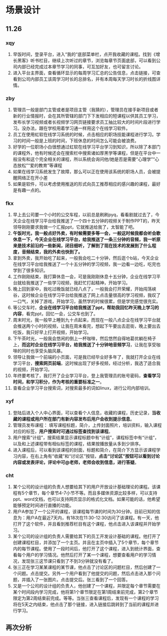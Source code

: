 # 场景设计

## 11.26

### xqy

1. 早饭时间，登录平台，进入“我的“底部菜单栏，点开我收藏的课程。找到《增长黑客》听书栏目，继续上次听过的章节，浏览每章节页面底部，可以看到公司内部已经完成过本章节学习的同事，可互加好友，也可留言讨论。
2. 进入平台主界面，查看循环显示的每周学习汇总的公告信息，点击链接，可查看到公司内部员工该周学习时长的总排名，并有本周每天学习时长的折线图详情。

### zby

1. 管理员一般是部门主管或者是项目主管（我猜的），管理员在接手新项目或者新的行业情报时，会在其所管辖的部门下下发相应的短课程以供其员工学习，发布长学习视频或者长视频学习网页链接要求员工抽比较大的时间片段进行学习。没办法，跟在学校用着学习通一样用这个在线学习软件。
2. 员工在使用虹软在线学习系统的时候，点击相应的职场技能课程进行学习。学习的时间一般是上班的时间，下班休息的时间怎么可能会被浪费。
3. 好学的一位职场小白很想通过虹软在线学习平台学习到知识，所以除了本部门的课程外，他有时候还会在搜索栏中搜索诸如厚黑学等课程，但是在平台中一般没有和这个完全相关的课程，所以系统会询问他/她是否是需要“心理学”“心态放松”“爱的教育”等课程
4. 如果在线学习系统发生了故障，那么可以正在使用该系统的职场人员，会被提醒网络正在开小差
5. 如果是软件，可以考虑使用推送的形式向员工推荐相应的感兴趣的课程，最好是有趣一点的。

### fkx

1. 早上去公司要一个小时的公交车程，以前总是刷刷pyq，看看剧就过去了，今天企业在线学习平台给我推送了一个四十五分钟的视频关于制作PPT的，昨天领导刚刚要求我做一个汇报ppt，它就推送给我了，太智能了吧。
2. **午饭时光，我一般点好外卖，有时候需要多等一会，一般这时候我都会听会歌休息一下，今天企业在线学习平台，给我推送了一条三分钟的音频，我一听原来是技术前沿的一些新闻，闭目细听，了解到了现在技术的发展到了什么程度，音频结束，我的外卖也快到了。**
3. 拿到外卖，我开始吃了起来，一般我会吃二十分钟，然后逛个b站，今天企业在线学习平台给我推送了一个十五分钟的学习视频，我一边看一边吃，吃完也学到了很多知识。
4. 工作刚刚结束，我打算休息一会，可是我刚刚休息十五分钟，企业在线学习平台就给我推送了一些学习视频，我赶忙打起精神，开始学习。
5. 晚上回到家中，我吃过晚饭就已经八点了，一般我会打开荣耀，开始闯荡峡谷，这时候企业在线学习平台给我推送了网上点击量很高的学习视频，我叹了一口气，关掉了游戏，开始学习，虽然学的时候很累，但是学完感觉很充实。
6. 等公交车时，**企业在线学习平台给我推送了ppt，帮助我回忆昨天晚上学习的内容**，看完ppt，回忆一会，公交车也到了。
7. 周末时光，我一般早上睡到九十点起来，而现在一般八点企业在线学习平台就会推送两个小时的视频，让我在周末看完，想起下午要出去逛街，晚上要出去吃饭，我只好早上打开视频，开始学习。
8. 下午茶时光，一般我会悠闲的倒上一杯咖啡，然后悠然自得地葛优躺在椅子上，**而这时企业在线学习平台，给我推送了十分钟地音频学习**，让我在享受咖啡的同时也享受头脑风暴。
9. 领导让我做一个前端的小页面，可是我已经毕业好多年了，我就打开企业在线学习平台，**搜索网页前端**，这时候出现了好多视频，经过分析，我选了适合我的视频，开始学习。
10. 年终要考核了，我打开了企业学习平台，登上我管理员的账号密码，**查看学习时间，和学习积分，作为考核的重要标准之一**。
11. 查看企业学习平台搜索词，对搜索最多的词如linux，进行公司内部培训。

### xyf

1. 登陆后进入个人中心界面，可以查看个人信息，收藏的课程，历史记录，**当收藏的课程或用户所在部门有新内容发布后用户会收到提示信息**。
2. 管理员发布课程：
填写课程标题，简介，上传封面照片，培训资料，输入课程对应的标签，**用户搜索时可通过标签查找到该课程**。
3. 用户搜索“计组”，搜索结果显示课程标题中有“计组”，课程标签中有“计组”，以及和上述课程带有相似标签的课程，结果按播放量从多到少排序。
4. 进入课程后，可以看到该课程的封面，标题和简介，在简介下方显示该课程学习内容，在右上角有“收藏”和“讨论区”按钮，**点击“讨论区”按钮可以看到讨论内容或发表评论，评论中可@老师，老师会收到信息，进行答疑**。

### cht

1. 某个公司的设计组的负责人想要给其下的用户开放设计基础理论的课程。该课程有5个章节，每个章节4-7小节不等。而且多媒体资源比较多样，可以支持ppt、word文档，也可以支持网页显示的格式化文档。如果可能的话，他希望能够预定时间进行直播的功能。
2. 用户A参加了一个公开的课程，该课程每节课的时间为30分钟。目前已知的信息为：用户A在最近7天内，有18次在11:30-12:30访问了该课程。有一天，他打开了这个软件，并且看到推荐栏目有这个课程，他点击进入该课程并开始学习。
3. 某个公司的设计组的负责人需要给其下的员工开发设计基础的课程。他打开了创建课程栏目，并添加了一个主页。并且在主页中插入了5个章节，每个章节内的每节课程。使用了一段时间后，他打开了这个课程，进入到统计界面，查看每个用户的学习情况。他然后打开了某一个课程，想要查看用户的学习情况，发现张三这节课只看到了不到3分钟就没有看了。
4. 张三正在学习某某课程的某节课，他点击了讨论区的问题栏目，然后创建了一个问题。点击提交。另外一个用户看到了他提交的问题，然后点击进入那个问题，并插入了一张图片。点击提交后。张三看到了一个回答。
5. 又是一个公司的设计组的负责人，他创建了一个课程，并限定每个章节需要在某个时间段内学习完成，他将第1个章节限定在第1周结束前完成，第2个章节限定为第2周结束前完成。等等。当张三查看课程后，发现有一个课程的学习将在5天之内结束，他点击了那个链接，进入链接后跳转到了当前的课程并进行学习。

## 再次分析